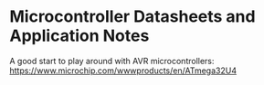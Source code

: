 # Microcontroller Datasheets and Application Notes

A good start to play around with AVR microcontrollers:
https://www.microchip.com/wwwproducts/en/ATmega32U4
